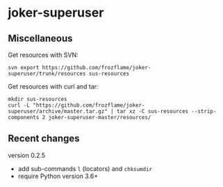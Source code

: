 joker-superuser
===============

Miscellaneous 
-------------

Get resources with SVN:

    svn export https://github.com/frozflame/joker-superuser/trunk/resources sus-resources
    
Get resources with curl and tar:
   
    mkdir sus-resources
    curl -L "https://github.com/frozflame/joker-superuser/archive/master.tar.gz" | tar xz -C sus-resources --strip-components 2 joker-superuser-master/resources/ 


Recent changes
--------------

version 0.2.5
- add sub-commands `l` (locators) and `chksumdir`
- require Python version 3.6+